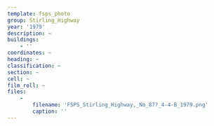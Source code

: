 ```yaml
---
template: fsps_photo
group: Stirling_Highway
year: '1979'
description: ~
buildings:
    - ''
coordinates: ~
heading: ~
classification: ~
section: ~
cell: ~
film_roll: ~
files:
    -
        filename: 'FSPS_Stirling_Highway,_No_87?_4-4-B_1979.png'
        caption: ''
---
```

